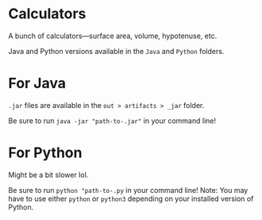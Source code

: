 # Calculators
A bunch of calculators—surface area, volume, hypotenuse, etc.

Java and Python versions available in the `Java` and `Python` folders.

# For Java

`.jar` files are available in the `out > artifacts > _jar` folder.

Be sure to run `java -jar "path-to-.jar"` in your command line!

# For Python

Might be a bit slower lol.

Be sure to run `python "path-to-.py` in your command line!
Note: You may have to use either `python` or `python3` depending on your installed version of Python.
